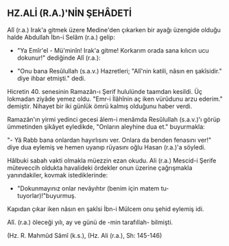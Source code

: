 ## HZ.ALİ (R.A.)'NİN ŞEHÂDETİ

Alî (r.a.) Irak'a gitmek üzere Medine'den çıkarken bir ayağı üzengide olduğu halde Abdullah İbn-i Selâm (r.a.) gelip:

- "Ya Emîr'el - Mü'minîn! Irak'a gitme! Korkarım orada sana kılıcın ucu dokunur!" dediğinde Alî (r.a.):

- "Onu bana Resûlullah (s.a.v.) Hazretleri; "Alî'nin katili, nâsın en şakîsidir." diye ihbar etmişti." dedi.

Hicretin 40. senesinin Ramazân-ı Şerif hululünde taamdan kesildi. Üç lokmadan ziyâde yemez oldu. "Emr-i İlâhînin aç iken vürûdunu arzu ederim." demiştir. Nihayet bir iki günlük ömrü kalmış olduğunu haber verdi.

Ramazân'ın yirmi yedinci gecesi âlem-i menâmda Resûlul­lah (s.a.v.)'ı görüp ümmetinden şikâyet eyledikde, "Onların aleyhine dua et." buyurmakla:

"- Yâ Rabb bana onlardan hayırlısını ver. Onlara da ben­den fenasını ver!" diye dua eylemiş ve hemen uyanıp rüyasını oğlu Hasan (r.a.)'a söyledi.

Hâlbuki sabah vakti olmakla müezzin ezan okudu. Ali (r.a.) Mescid-i Şerife müteveccih oldukta havalideki ördekler onun üzerine çağrışmakla yanındakiler, kovmak istediklerinde:

- "Dokunmayınız onlar nevâyıhtır (benim için matem tu­tuyorlar)!"buyurmuş.

Kapıdan çıkar iken nâsın en şakîsi İbn-i Mülcem onu şehid eylemiş idi.

Alî. (r.a.) öleceği yılı, ay ve günü de -min tarafıllah- bilmiş­ti.

(Hz. R. Mahmûd Sâmî (k.s.), (Hz. Ali (r.a.), Sh: 145-146)
